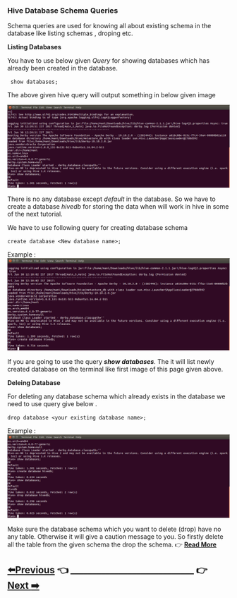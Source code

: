 
   ### Hive Database Schema Queries
   
   Schema queries are used for knowing all about existing schema in the database like listing schemas , droping etc.
   
   
   **Listing Databases**
   
You have to use below given *Query* for showing databases which has already been created in the database.

```
 show databases;
```
The above given hive query will output something in below given image

![show databases](https://github.com/maniram-yadav/Hive/blob/master/images/showdb.png)

There is no any database except *default* in the database. So we have to create a database *hivedb* for storing the data when will work in hive in some of the next tutorial.

We have to use following query for creating database schema

```
create database <New database name>;
```

Example :
![create database hivedata](https://github.com/maniram-yadav/Hive/blob/master/images/createdb.png)

If you are going to use the query **_show databases_**. The it will list newly created database on the terminal like first image of this page given above.

**Deleing Database**

For deleting any database schema which already exists in the database we need to use query give below .
```
drop database <your existing database name>;
```
Example :
![drop database database name](https://github.com/maniram-yadav/Hive/blob/master/images/sdropdb.png)

Make sure the database schema which you want to delete (drop) have no any table. Otherwise it will give a caution message to you. So firstly delete all the table from the given schema the drop the schema.  :point_right:   **[Read More]()**

## [:arrow_left:Previous]() :point_left: ____________________________ :point_right:        [Next :arrow_right:]()
